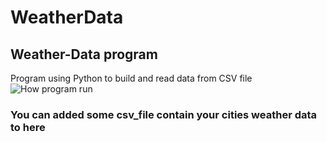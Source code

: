 # WeatherData


## Weather-Data program 

Program using Python to build and read data from CSV file
![How program run](/WeatherData/pic0.png)


### You can added some csv_file contain your cities weather data to here
 

